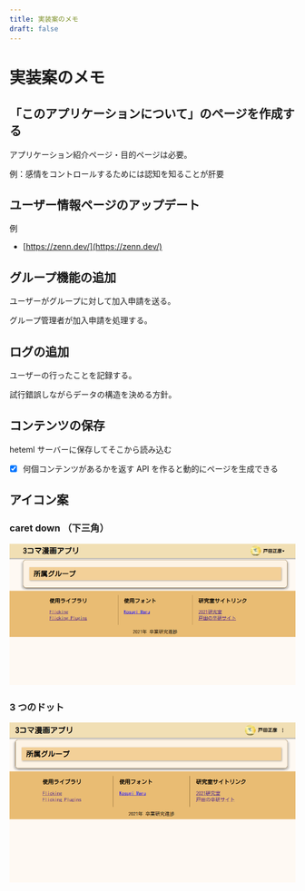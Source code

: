 ```yaml
---
title: 実装案のメモ
draft: false
---
```


# 実装案のメモ

## 「このアプリケーションについて」のページを作成する

アプリケーション紹介ページ・目的ページは必要。

例：感情をコントロールするためには認知を知ることが肝要

## ユーザー情報ページのアップデート

例

- [https://zenn.dev/](https://zenn.dev/)

## グループ機能の追加

ユーザーがグループに対して加入申請を送る。

グループ管理者が加入申請を処理する。

## ログの追加

ユーザーの行ったことを記録する。

試行錯誤しながらデータの構造を決める方針。

## コンテンツの保存

heteml サーバーに保存してそこから読み込む

- [x] 何個コンテンツがあるかを返す API を作ると動的にページを生成できる

## アイコン案

### caret down （下三角）

![caret-down](../img/caret-down.png)

### 3 つのドット

![caret-down](../img/three-dots.png)
